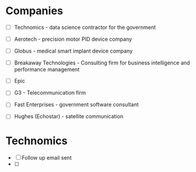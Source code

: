 # Companies
- [ ] Technomics - data science contractor for the government 
- [ ] Aerotech - precision motor PID device company 
- [ ] Globus - medical smart implant device company 
- [ ] Breakaway Technologies - Consulting firm for business intelligence and performance management 
- [ ] Epic 
- [ ] G3 - Telecommunication firm 
- [ ] Fast Enterprises - government software consultant 
- [ ] Hughes (Echostar) - satellite communication 


# Technomics
- [ ] Follow up email sent
- [ ] 